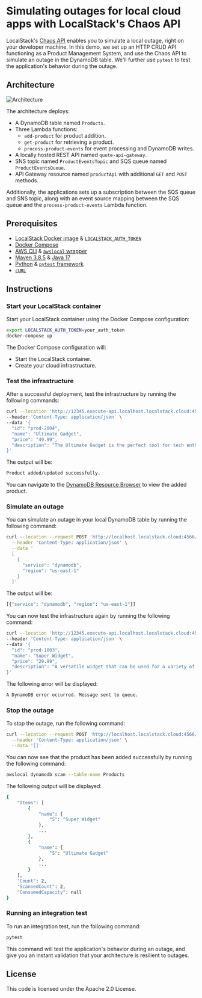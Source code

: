 # Simulating outages for local cloud apps with LocalStack's Chaos API

LocalStack's [Chaos API](https://docs.localstack.cloud/user-guide/chaos-engineering/chaos-api/) enables you to simulate a local outage, right on your developer machine. In this demo, we set up an HTTP CRUD API functioning as a Product Management System, and use the Chaos API to simulate an outage in the DynamoDB table. We'll further use `pytest` to test the application's behavior during the outage.

## Architecture

![Architecture](images/architecture.png)

The architecture deploys:

-   A DynamoDB table named  `Products`.
-   Three Lambda functions:
    -   `add-product`  for product addition.
    -   `get-product`  for retrieving a product.
    -   `process-product-events`  for event processing and DynamoDB writes.
-   A locally hosted REST API named  `quote-api-gateway`.
-   SNS topic named  `ProductEventsTopic`  and SQS queue named  `ProductEventsQueue`.
-   API Gateway resource named  `productApi`  with additional  `GET`  and  `POST`  methods.

Additionally, the applications sets up a subscription between the SQS queue and SNS topic, along with an event source mapping between the SQS queue and the `process-product-events` Lambda function.

## Prerequisites

-   [LocalStack Docker image](https://docs.localstack.cloud/references/docker-images/#localstack-pro-image)  &  [`LOCALSTACK_AUTH_TOKEN`](https://docs.localstack.cloud/getting-started/auth-token/)
-   [Docker Compose](https://docs.docker.com/compose/install/)
-   [AWS CLI](https://docs.aws.amazon.com/cli/v1/userguide/cli-chap-install.html)  &  [`awslocal`  wrapper](https://docs.localstack.cloud/user-guide/integrations/aws-cli/#localstack-aws-cli-awslocal)
-   [Maven 3.8.5](https://maven.apache.org/install.html)  &  [Java 17](https://www.java.com/en/download/help/download_options.html)
-   [Python](https://www.python.org/downloads/)  &  [`pytest`  framework](https://docs.pytest.org/en/8.0.x/)
-   [`cURL`](https://curl.se/docs/install.html)

## Instructions

### Start your LocalStack container

Start your LocalStack container using the Docker Compose configuration:

```bash
export LOCALSTACK_AUTH_TOKEN=your_auth_token
docker-compose up
```

The Docker Compose configuration will:

* Start the LocalStack container.
* Create your cloud infrastructure.

### Test the infrastructure

After a successful deployment, test the infrastructure by running the following commands:

```bash
curl --location 'http://12345.execute-api.localhost.localstack.cloud:4566/dev/productApi' \
--header 'Content-Type: application/json' \
--data '{
  "id": "prod-2004",
  "name": "Ultimate Gadget",
  "price": "49.99",
  "description": "The Ultimate Gadget is the perfect tool for tech enthusiasts looking for the next level in gadgetry. Compact, powerful, and loaded with features."
}'
```

The output will be:

```bash
Product added/updated successfully.
```

You can navigate to the [DynamoDB Resource Browser](https://app.localstack.cloud/inst/default/resources/dynamodb) to view the added product.

### Simulate an outage

You can simulate an outage in your local DynamoDB table by running the following command:

```bash
curl --location --request POST 'http://localhost.localstack.cloud:4566/_localstack/chaos/faults' \
  --header 'Content-Type: application/json' \
  --data '
  [
    {
      "service": "dynamodb",
      "region": "us-east-1"
    }
  ]'
```

The output will be:

```bash
[{"service": "dynamodb", "region": "us-east-1"}]
```

You can now test the infrastructure again by running the following command:

```bash
curl --location 'http://12345.execute-api.localhost.localstack.cloud:4566/dev/productApi' \
--header 'Content-Type: application/json' \
--data '{
  "id": "prod-1003",
  "name": "Super Widget",
  "price": "29.99",
  "description": "A versatile widget that can be used for a variety of purposes. Durable, reliable, and affordable."
}'
```

The following error will be displayed:

```bash
A DynamoDB error occurred. Message sent to queue.
```

### Stop the outage

To stop the outage, run the following command:

```bash
curl --location --request POST 'http://localhost.localstack.cloud:4566/_localstack/chaos/faults' \
  --header 'Content-Type: application/json' \
  --data '[]'
```

You can now see that the product has been added successfully by running the following command:

```bash
awslocal dynamodb scan --table-name Products
```

The following output will be displayed:

```bash
{
    "Items": [
        {
            "name": {
                "S": "Super Widget"
            },
            ...
        },
        {
            "name": {
                "S": "Ultimate Gadget"
            },
            ...
        }
    ],
    "Count": 2,
    "ScannedCount": 2,
    "ConsumedCapacity": null
}
```

### Running an integration test

To run an integration test, run the following command:

```bash
pytest
```

This command will test the application's behavior during an outage, and give you an instant validation that your architecture is resilient to outages.

## License

This code is licensed under the Apache 2.0 License.
